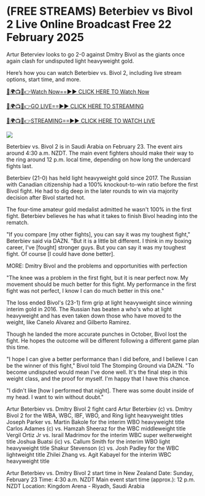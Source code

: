 # (FREE STREAMS) Beterbiev vs Bivol 2 Live Online Broadcast Free 22 February 2025 #

Artur Beterviev looks to go 2-0 against Dmitry Bivol as the giants once again clash for undisputed light heavyweight gold.

Here’s how you can watch Beterbiev vs. Bivol 2, including live stream options, start time, and more.

[🔴🌍📺📱👉Watch Now==►► CLICK HERE TO Watch Now](https://t.co/ek0bR5EwtU)

[🔴🌍📺📱👉GO LIVE==►► CLICK HERE TO STREAMING](https://t.co/ek0bR5EwtU)

[🔴🌍📺📱👉STREAMING==►► CLICK HERE TO WATCH LIVE](https://t.co/ek0bR5EwtU)

<a href="https://t.co/ek0bR5EwtU" rel="nofollow" data-target="animated-image.originalLink"><img src="https://camo.githubusercontent.com/1be82823e85778f8a57db5ea2a2e46822e8721e5be32dc31a466a7df3bb16d49/68747470733a2f2f636c6173736963616c7363686f6f6c6f6662616c6c65746c692e636f6d2f6e686b2f72676273727465672e676966" data-canonical-src="https://classicalschoolofballetli.com/nhk/rgbsrteg.gif" style="max-width: 100%; display: inline-block;" data-target="animated-image.originalImage"></a>

Beterbiev vs. Bivol 2 is in Saudi Arabia on February 23. The event airs around 4:30 a.m. NZDT. The main event fighters should make their way to the ring around 12 p.m. local time, depending on how long the undercard fights last.

Beterbiev (21-0) has held light heavyweight gold since 2017. The Russian with Canadian citizenship had a 100% knockout-to-win ratio before the first Bivol fight. He had to dig deep in the later rounds to win via majority decision after Bivol started hot.

The four-time amateur gold medalist admitted he wasn't 100% in the first fight. Beterbiev believes he has what it takes to finish Bivol heading into the rematch.

"If you compare [my other fights], you can say it was my toughest fight," Beterbiev said via DAZN. "But it is a little bit different. I think in my boxing career, I've [fought] stronger guys. But you can say it was my toughest fight. Of course [I could have done better].

MORE: Dmitry Bivol and the problems and opportunities with perfection

"The knee was a problem in the first fight, but it is near perfect now. My movement should be much better for this fight. My performance in the first fight was not perfect, I know I can do much better in this one."

The loss ended Bivol's (23-1) firm grip at light heavyweight since winning interim gold in 2016. The Russian has beaten a who's who at light heavyweight and has even taken down those who have moved to the weight, like Canelo Alvarez and Gilberto Ramirez.

Though he landed the more accurate punches in October, Bivol lost the fight. He hopes the outcome will be different following a different game plan this time.

"I hope I can give a better performance than I did before, and I believe I can be the winner of this fight," Bivol told The Stomping Ground via DAZN. "To become undisputed would mean I've done well. It's the final step in this weight class, and the proof for myself. I'm happy that I have this chance.

"I didn't like [how I performed that night]. There was some doubt inside of my head. I want to win without doubt."

Artur Beterbiev vs. Dmitry Bivol 2 fight card Artur Beterbiev (c) vs. Dmitry Bivol 2 for the WBA, WBC, IBF, WBO, and Ring light heavyweight titles Joseph Parker vs. Martin Bakole for the interim WBO heavyweight title Carlos Adames (c) vs. Hamzah Sheeraz for the WBC middleweight title Vergil Ortiz Jr vs. Israil Madrimov for the interim WBC super welterweight title Joshua Buatsi (ic) vs. Callum Smith for the interim WBO light heavyweight title Shakur Stevenson (c) vs. Josh Padley for the WBC lightweight title Zhilei Zhang vs. Agit Kabayel for the interim WBC heavyweight title

Artur Beterbiev vs. Dmitry Bivol 2 start time in New Zealand Date: Sunday, February 23 Time: 4:30 a.m. NZDT Main event start time (approx.): 12 p.m. NZDT Location: Kingdom Arena - Riyadh, Saudi Arabia
